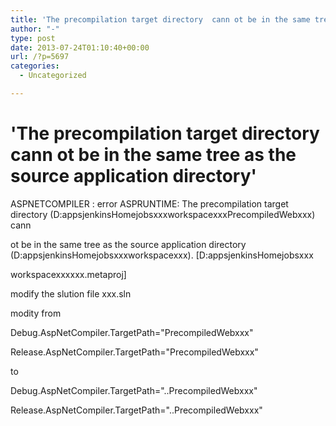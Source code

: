 ```yaml
---
title: 'The precompilation target directory  cann ot be in the same tree as the source application directory'
author: "-"
type: post
date: 2013-07-24T01:10:40+00:00
url: /?p=5697
categories:
  - Uncategorized

---
```

# 'The precompilation target directory  cann ot be in the same tree as the source application directory'
ASPNETCOMPILER : error ASPRUNTIME: The precompilation target directory (D:appsjenkinsHomejobsxxxworkspacexxxPrecompiledWebxxx) cann
  
ot be in the same tree as the source application directory (D:appsjenkinsHomejobsxxxworkspacexxx). [D:appsjenkinsHomejobsxxx
  
workspacexxxxxx.metaproj]


modify the slution file xxx.sln

modity from

Debug.AspNetCompiler.TargetPath="PrecompiledWebxxx"

Release.AspNetCompiler.TargetPath="PrecompiledWebxxx"

to

Debug.AspNetCompiler.TargetPath="..PrecompiledWebxxx"

Release.AspNetCompiler.TargetPath="..PrecompiledWebxxx"
